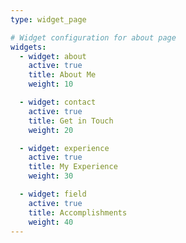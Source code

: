 ```yaml
---
type: widget_page

# Widget configuration for about page
widgets:
  - widget: about
    active: true
    title: About Me
    weight: 10

  - widget: contact
    active: true
    title: Get in Touch
    weight: 20

  - widget: experience
    active: true
    title: My Experience
    weight: 30

  - widget: field
    active: true
    title: Accomplishments
    weight: 40
---
```

